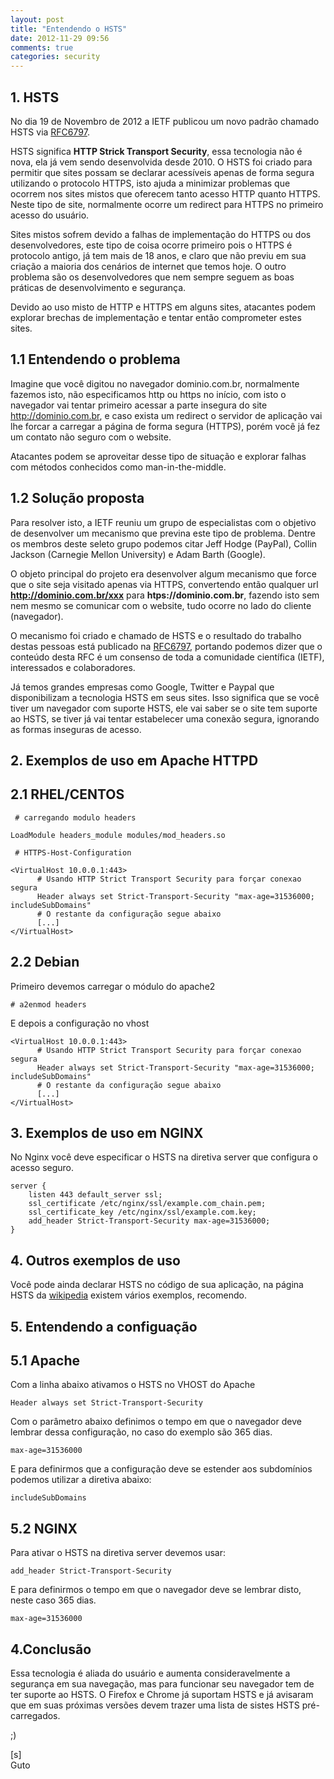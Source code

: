 ```yaml
---
layout: post
title: "Entendendo o HSTS"
date: 2012-11-29 09:56
comments: true
categories: security
---
```


## 1. HSTS

No dia 19 de Novembro de 2012 a IETF publicou um novo padrão chamado HSTS via [RFC6797](http://tools.ietf.org/html/rfc6797).

HSTS significa **HTTP Strick Transport Security**, essa tecnologia não é nova, ela já vem sendo desenvolvida desde 2010. O HSTS foi criado para permitir que sites possam se declarar acessíveis apenas de forma segura utilizando o protocolo HTTPS, isto ajuda a minimizar problemas que ocorrem nos sites mistos que oferecem tanto acesso HTTP quanto HTTPS. Neste tipo de site, normalmente ocorre um redirect para HTTPS no primeiro acesso do usuário.

Sites mistos sofrem devido a falhas de implementação do HTTPS ou dos desenvolvedores, este tipo de coisa ocorre primeiro pois o HTTPS é protocolo antigo, já tem mais de 18 anos, e claro que não previu em sua criação a maioria dos cenários de internet que temos hoje. O outro problema são os desenvolvedores que nem sempre seguem as boas práticas de desenvolvimento e segurança. 

Devido ao uso misto de HTTP e HTTPS em alguns sites, atacantes podem explorar brechas de implementação e tentar então comprometer estes sites.

## 1.1 Entendendo o problema

Imagine que você digitou no navegador dominio.com.br, normalmente fazemos isto, não especificamos http ou https no início, com isto o navegador vai tentar primeiro acessar a parte insegura do site http://dominio.com.br, e caso exista um redirect o servidor de aplicação vai lhe forcar a carregar a página de forma segura (HTTPS), porém você já fez um contato não seguro com o website.

Atacantes podem se aproveitar desse tipo de situação e explorar falhas com métodos conhecidos como man-in-the-middle.

## 1.2 Solução proposta

Para resolver isto, a IETF reuniu um grupo de especialistas com o objetivo de desenvolver um mecanismo que previna este tipo de problema. Dentre os membros deste seleto grupo podemos citar Jeff Hodge (PayPal), Collin Jackson (Carnegie Mellon University) e Adam Barth (Google).

O objeto principal do projeto era desenvolver algum mecanismo que force que o site seja visitado apenas via HTTPS, convertendo então qualquer url **http://dominio.com.br/xxx** para **htps://dominio.com.br**, fazendo isto sem nem mesmo se comunicar com o website, tudo ocorre no lado do cliente (navegador).

O mecanismo foi criado e chamado de HSTS e o resultado do trabalho destas pessoas está publicado na [RFC6797](http://tools.ietf.org/html/rfc6797), portando podemos dizer que o conteúdo desta RFC é um consenso de toda a comunidade científica (IETF), interessados e colaboradores.

Já temos grandes empresas como Google, Twitter e Paypal que disponibilizam a tecnologia HSTS em seus sites. Isso significa que se você tiver um navegador com suporte HSTS, ele vai saber se o site tem suporte ao HSTS, se tiver já vai tentar estabelecer uma conexão segura, ignorando as formas inseguras de acesso.

## 2. Exemplos de uso em Apache HTTPD

## 2.1 RHEL/CENTOS

```
 # carregando modulo headers

LoadModule headers_module modules/mod_headers.so
 
 # HTTPS-Host-Configuration

<VirtualHost 10.0.0.1:443>
      # Usando HTTP Strict Transport Security para forçar conexao segura
      Header always set Strict-Transport-Security "max-age=31536000; includeSubDomains"
      # O restante da configuração segue abaixo
      [...]
</VirtualHost>
```

## 2.2 Debian

Primeiro devemos carregar o módulo do apache2

    # a2enmod headers

E depois a configuração no vhost

```
<VirtualHost 10.0.0.1:443>
      # Usando HTTP Strict Transport Security para forçar conexao segura
      Header always set Strict-Transport-Security "max-age=31536000; includeSubDomains"
      # O restante da configuração segue abaixo
      [...]
</VirtualHost>
```

## 3. Exemplos de uso em NGINX

No Nginx você deve especificar o HSTS na diretiva server que configura o acesso seguro.

```
server {
    listen 443 default_server ssl;
    ssl_certificate /etc/nginx/ssl/example.com_chain.pem;
    ssl_certificate_key /etc/nginx/ssl/example.com.key;
    add_header Strict-Transport-Security max-age=31536000;
}
```
 
## 4. Outros exemplos de uso

Você pode ainda declarar HSTS no código de sua aplicação, na página HSTS da [wikipedia](http://en.wikipedia.org/wiki/HTTP_Strict_Transport_Security) existem vários exemplos, recomendo.
 
## 5. Entendendo a configuação

## 5.1 Apache

Com a linha abaixo ativamos o HSTS no VHOST do Apache

    Header always set Strict-Transport-Security

Com o parâmetro abaixo definimos o tempo em que o navegador deve lembrar dessa configuração, no caso do exemplo são 365 dias.

    max-age=31536000

E para definirmos que a configuração deve se estender aos subdomínios podemos utilizar a diretiva abaixo:

    includeSubDomains

## 5.2 NGINX

Para ativar o HSTS na diretiva server devemos usar:

    add_header Strict-Transport-Security 

E para definirmos o tempo em que o navegador deve se lembrar disto, neste caso 365 dias.

    max-age=31536000

## 4.Conclusão

Essa tecnologia é aliada do usuário e aumenta consideravelmente a segurança em sua navegação, mas para funcionar seu navegador tem de ter suporte ao HSTS. O Firefox e Chrome já suportam HSTS e já avisaram que em suas próximas versões devem trazer uma lista de sistes HSTS pré-carregados.

;)

[s]<br>
Guto

